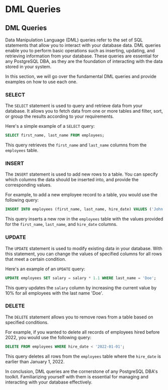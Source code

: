 # DML Queries

## DML Queries

Data Manipulation Language (DML) queries refer to the set of SQL statements that allow you to interact with your database data. DML queries enable you to perform basic operations such as inserting, updating, and retrieving information from your database. These queries are essential for any PostgreSQL DBA, as they are the foundation of interacting with the data stored in your system.

In this section, we will go over the fundamental DML queries and provide examples on how to use each one.

### SELECT

The `SELECT` statement is used to query and retrieve data from your database. It allows you to fetch data from one or more tables and filter, sort, or group the results according to your requirements.

Here's a simple example of a `SELECT` query:

```sql
SELECT first_name, last_name FROM employees;
```

This query retrieves the `first_name` and `last_name` columns from the `employees` table.

### INSERT

The `INSERT` statement is used to add new rows to a table. You can specify which columns the data should be inserted into, and provide the corresponding values.

For example, to add a new employee record to a table, you would use the following query:

```sql
INSERT INTO employees (first_name, last_name, hire_date) VALUES ('John', 'Doe', '2022-01-01');
```

This query inserts a new row in the `employees` table with the values provided for the `first_name`, `last_name`, and `hire_date` columns.

### UPDATE

The `UPDATE` statement is used to modify existing data in your database. With this statement, you can change the values of specified columns for all rows that meet a certain condition.

Here's an example of an `UPDATE` query:

```sql
UPDATE employees SET salary = salary * 1.1 WHERE last_name = 'Doe';
```

This query updates the `salary` column by increasing the current value by 10% for all employees with the last name 'Doe'.

### DELETE

The `DELETE` statement allows you to remove rows from a table based on specified conditions.

For example, if you wanted to delete all records of employees hired before 2022, you would use the following query:

```sql
DELETE FROM employees WHERE hire_date < '2022-01-01';
```

This query deletes all rows from the `employees` table where the `hire_date` is earlier than January 1, 2022.

In conclusion, DML queries are the cornerstone of any PostgreSQL DBA's toolkit. Familiarizing yourself with them is essential for managing and interacting with your database effectively.